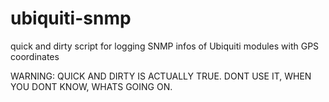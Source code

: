 ubiquiti-snmp
=============

quick and dirty script for logging SNMP infos of Ubiquiti modules with GPS coordinates

WARNING: QUICK AND DIRTY IS ACTUALLY TRUE. DONT USE IT, WHEN YOU DONT KNOW, WHATS GOING ON.
